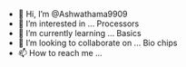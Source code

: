 - 👋 Hi, I’m @Ashwathama9909
- 👀 I’m interested in ... Processors
- 🌱 I’m currently learning ... Basics
- 💞️ I’m looking to collaborate on ... Bio chips
- 📫 How to reach me ...

<!---
Ashwathama9909/Ashwathama9909 is a ✨ special ✨ repository because its `README.md` (this file) appears on your GitHub profile.
You can click the Preview link to take a look at your changes.
--->
